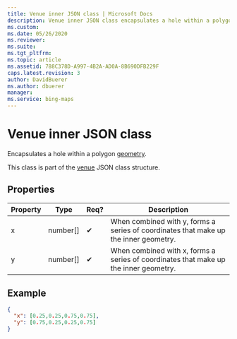 ```yaml
---
title: Venue inner JSON class | Microsoft Docs
description: Venue inner JSON class encapsulates a hole within a polygon geometry. This class is part of the venue JSON class structure.
ms.custom: 
ms.date: 05/26/2020
ms.reviewer: 
ms.suite: 
ms.tgt_pltfrm: 
ms.topic: article
ms.assetid: 788C378D-A997-4B2A-AD0A-8B690DFB229F
caps.latest.revision: 3
author: DavidBuerer
ms.author: dbuerer
manager: 
ms.service: bing-maps
---
```

# Venue inner JSON class

Encapsulates a hole within a polygon [geometry].

This class is part of the [venue] JSON class structure.

## Properties

| Property | Type       | Req? | Description |
|----------|------------|------|-------------|
| x        | number[]   |  ✔   | When combined with y, forms a series of coordinates that make up the inner geometry. |
| y        | number[]   |  ✔   | When combined with x, forms a series of coordinates that make up the inner geometry. |

## Example

```json
{
  "x": [0.25,0.25,0.75,0.75],
  "y": [0.75,0.25,0.25,0.75]
}
```

[geometry]: geometry.md
[venue]: venue.md
